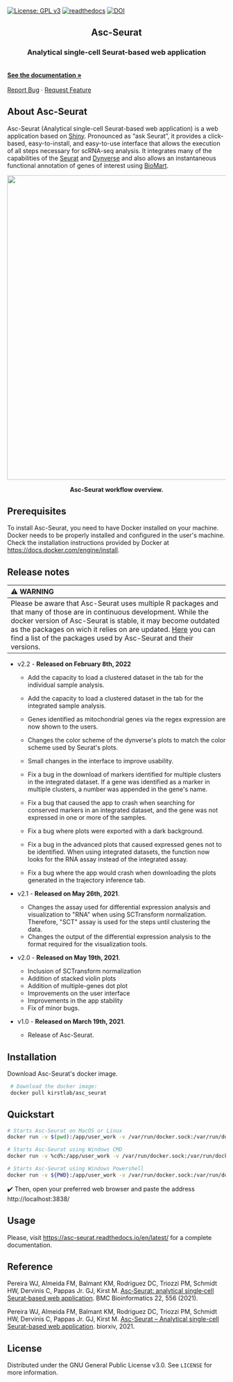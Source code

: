 [![License: GPL v3](https://img.shields.io/badge/License-GPLv3-blue.svg)](https://www.gnu.org/licenses/gpl-3.0) [![readthedocs](https://readthedocs.org/projects/asc-seurat/badge/?version=latest)](https://asc-seurat.readthedocs.io/en/latest/) [![DOI](https://zenodo.org/badge/DOI/10.5281/zenodo.4623183.svg)](https://doi.org/10.5281/zenodo.4623183)

<p align="center">
  <!-- <a href="https://github.com/othneildrew/Best-README-Template">
    <img src="images/logo.png" alt="Logo" width="80" height="80">
  </a> -->

  <h2 align="center">Asc-Seurat</h2>

  <p align="center">
    <h3 align="center"> Analytical single-cell Seurat-based web application</h3>
    <br />
    <a href="https://asc-seurat.readthedocs.io/en/latest/index.html"><strong>See the documentation »</strong></a>
    <br />
    <br />
    <a href="https://github.com/KirstLab/asc_seurat/issues">Report Bug</a>
    ·
    <a href="https://github.com/KirstLab/asc_seurat/issues">Request Feature</a>
  </p>
</p>




<!-- ABOUT THE PROJECT -->
## About Asc-Seurat


Asc-Seurat (Analytical single-cell Seurat-based web application) is a web application based on [Shiny](https://shiny.rstudio.com/). Pronounced as “ask Seurat”, it provides a click-based, easy-to-install, and easy-to-use interface that allows the execution of all steps necessary for scRNA-seq analysis. It integrates many of the capabilities of the [Seurat](https://satijalab.org/seurat/) and [Dynverse](https://dynverse.org/) and also allows an instantaneous functional annotation of genes of interest using [BioMart](http://www.biomart.org/).

<p align="center">
<img src="https://github.com/KirstLab/asc_seurat/raw/main/docs/images/asc_seurat_workflow.png" width="700">
</p>

<p align="center">
<strong>Asc-Seurat workflow overview.</strong>
</p>

<!-- GETTING STARTED -->

## Prerequisites

To install Asc-Seurat, you need to have Docker installed on your machine. Docker needs to be properly installed and configured in the user's machine. Check the installation instructions provided by Docker at https://docs.docker.com/engine/install.

## Release notes

| :warning: WARNING          |
|:---------------------------|
| Please be aware that Asc-Seurat uses multiple R packages and that many of those are in continuous development. While the docker version of Asc-Seurat is stable, it may become outdated as the packages on wich it relies on are updated. [Here](https://asc-seurat.readthedocs.io/en/latest/packages_version.html) you can find a list of the packages used by Asc-Seurat and their versions.|


* v2.2 - **Released on February 8th, 2022**

    - Add the capacity to load a clustered dataset in the tab for the individual sample analysis.
  	- Add the capacity to load a clustered dataset in the tab for the integrated sample analysis.
  	- Genes identified as mitochondrial genes via the regex expression are now shown to the users.
  	- Changes the color scheme of the dynverse's plots to match the color scheme used by Seurat's plots.
  	- Small changes in the interface to improve usability.

  	- Fix a bug in the download of markers identified for multiple clusters in the integrated dataset. If a gene was identified as a marker in multiple clusters, a number was appended in the gene's name.
  	- Fix a bug that caused the app to crash when searching for conserved markers in an integrated dataset, and the gene was not expressed in one or more of the samples.
  	- Fix a bug where plots were exported with a dark background.
  	- Fix a bug in the advanced plots that caused expressed genes not to be identified. When using integrated datasets, the function now looks for the RNA assay instead of the integrated assay.
  	- Fix a bug where the app would crash when downloading the plots generated in the trajectory inference tab.

* v2.1 - **Released on May 26th, 2021**.

    - Changes the assay used for differential expression analysis and visualization to "RNA" when using SCTransform normalization. Therefore, "SCT" assay is used for the steps until clustering the data.
    - Changes the output of the differential expression analysis to the format required for the visualization tools.

* v2.0 - **Released on May 19th, 2021**.

    - Inclusion of SCTransform normalization
    - Addition of stacked violin plots
    - Addition of multiple-genes dot plot
    - Improvements on the user interface
    - Improvements in the app stability
    - Fix of minor bugs.

* v1.0 - **Released on March 19th, 2021**.

    - Release of Asc-Seurat.

## Installation

Download Asc-Seurat's docker image.
   ```sh
    # Download the docker image:
    docker pull kirstlab/asc_seurat
   ```

<!-- USAGE EXAMPLES -->

## Quickstart

```sh
# Starts Asc-Seurat on MacOS or Linux
docker run -v $(pwd):/app/user_work -v /var/run/docker.sock:/var/run/docker.sock -d --name Asc_Seurat --rm -p 3838:3838 kirstlab/asc_seurat

# Starts Asc-Seurat using Windows CMD
docker run -v %cd%:/app/user_work -v /var/run/docker.sock:/var/run/docker.sock -d --name Asc_Seurat --rm -p 3838:3838 kirstlab/asc_seurat

# Starts Asc-Seurat using Windows Powershell
docker run -v ${PWD}:/app/user_work -v /var/run/docker.sock:/var/run/docker.sock -d --name Asc_Seurat --rm -p 3838:3838 kirstlab/asc_seurat
```

:heavy_check_mark: Then, open your preferred web browser and paste the address http://localhost:3838/

## Usage

Please, visit https://asc-seurat.readthedocs.io/en/latest/ for a complete documentation.

## Reference
Pereira WJ, Almeida FM, Balmant KM, Rodriguez DC, Triozzi PM, Schmidt HW, Dervinis C, Pappas Jr. GJ, Kirst M. [Asc‑Seurat: analytical single‑cell Seurat‑based web application](https://bmcbioinformatics.biomedcentral.com/articles/10.1186/s12859-021-04472-2). BMC Bioinformatics 22, 556 (2021).

Pereira WJ, Almeida FM, Balmant KM, Rodriguez DC, Triozzi PM, Schmidt HW, Dervinis C, Pappas Jr. GJ, Kirst M. [Asc-Seurat – Analytical single-cell Seurat-based web application](https://www.biorxiv.org/content/10.1101/2021.03.19.436196v1). biorxiv, 2021.

<!-- LICENSE -->
## License

Distributed under the GNU General Public License v3.0. See `LICENSE` for more information.
